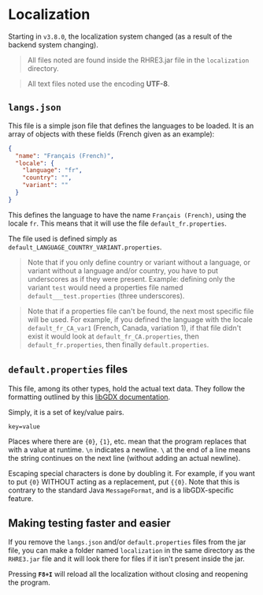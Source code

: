 # Localization

Starting in `v3.8.0`, the localization system changed (as a result of
the backend system changing).

>All files noted are found inside the RHRE3.jar file in the `localization` directory.

>All text files noted use the encoding **UTF-8**.

## `langs.json`
This file is a simple json file that defines the languages to be loaded.
It is an array of objects with these fields (French given as an example):
```json
{
  "name": "Français (French)",
  "locale": {
    "language": "fr",
    "country": "",
    "variant": ""
  }
}
```

This defines the language to have the name `Français (French)`,
using the locale `fr`. This means that it will use the file
`default_fr.properties`.

The file used is defined simply as `default_LANGUAGE_COUNTRY_VARIANT.properties`.

>Note that if you only define country or variant without a language, or
variant without a language and/or country, you have to put
underscores as if they were present. Example: defining only the
variant `test` would need a properties file named
`default___test.properties` (three underscores).

>Note that if a properties file can't be found, the next most specific file
will be used. For example, if you defined the language with the locale
`default_fr_CA_var1` (French, Canada, variation 1), if that file
didn't exist it would look at `default_fr_CA.properties`,
 then `default_fr.properties`, then finally `default.properties`.


## `default.properties` files
This file, among its other types, hold the actual text data.
They follow the formatting outlined by this
[libGDX documentation](https://github.com/libgdx/libgdx/wiki/Internationalization-and-Localization).

Simply, it is a set of key/value pairs.
```
key=value
```

Places where there are `{0}`, `{1}`, etc. mean that the program replaces
that with a value at runtime. `\n` indicates a newline. `\` at the end
of a line means the string continues on the next line (without adding
an actual newline).

Escaping special characters is done by doubling it. For example, if
you want to put `{0}` WITHOUT acting as a replacement, put `{{0}`. Note
that this is contrary to the standard Java `MessageFormat`, and is a
libGDX-specific feature.

## Making testing faster and easier
If you remove the `langs.json` and/or `default.properties` files from the
jar file, you can make a folder named `localization` in the same
directory as the `RHRE3.jar` file and it will look there for files if it isn't present
inside the jar.

Pressing **`F8+I`** will reload all the localization without closing and reopening
the program.
